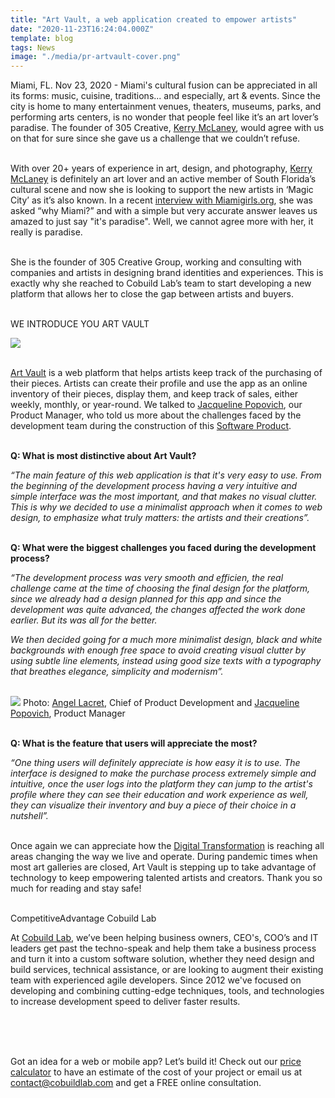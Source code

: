 ```yaml
---
title: "Art Vault, a web application created to empower artists"
date: "2020-11-23T16:24:04.000Z"
template: blog
tags: News
image: "./media/pr-artvault-cover.png"
---
```


Miami, FL. Nov 23, 2020 - Miami's cultural fusion can be appreciated in all its forms: music, cuisine, traditions... and especially, art & events. Since the city is home to many entertainment venues, theaters, museums, parks, and performing arts centers, is no wonder that people feel like it’s an art lover’s paradise. The founder of 305 Creative, <a target="_blank" href="https://www.linkedin.com/in/kerrymclaney//"> Kerry McLaney</a>, would agree with us on that for sure since she gave us a challenge that we couldn’t refuse. <br> </br>

With over 20+ years of experience in art, design, and photography, <a target="_blank" href="https://www.linkedin.com/in/kerrymclaney//"> Kerry McLaney</a> is definitely an art lover and an active member of South Florida’s cultural scene and now she is looking to support the new artists in ‘Magic City’ as it’s also known. In a recent <a target="_blank" href="https://miamigirls.org/miamigirls/kerry-mclaney//"> interview with Miamigirls.org</a>, she was asked “why Miami?” and with a simple but very accurate answer leaves us amazed to just say "it's paradise".  Well, we cannot agree more with her, it really is paradise. <br> </br>

She is the founder of 305 Creative Group, working and consulting with companies and artists in designing brand identities and experiences. This is exactly why she reached to Cobuild Lab’s team to start developing a new platform that allows her to close the gap between artists and buyers.  <br> </br>


<title-4 align="centered"> WE INTRODUCE YOU ART VAULT </title-4>

<img src="media/pr-art-vaul-1.png"> <br> </br>

<a target="_blank" href="https://artvault.app/"> Art Vault</a> is a web platform that helps artists keep track of the purchasing of their pieces. Artists can create their profile and use the app as an online inventory of their pieces, display them, and keep track of sales, either weekly, monthly, or year-round. We talked to <a target="_blank" href="https://cobuildlab.com/blog/congratulations-to-jacqueline-popovich-cobuild-lab-new-product-manager/"> Jacqueline Popovich</a>, our Product Manager, who told us more about the challenges faced by the development team during the construction of this <a target="_blank" href="https://cobuildlab.com/blog/software-development-for-new-products/"> Software Product</a>.   <br> </br>


**Q: What is most distinctive about Art Vault?**


*“The main feature of this web application is that it's very easy to use. From the beginning of the development process having a very intuitive and simple interface was the most important, and that makes no visual clutter. This is why we decided to use a minimalist approach when it comes to web design, to emphasize what truly matters: the artists and their creations”.* <br> </br>


**Q: What were the biggest challenges you faced during the development process?**

*“The development process was very smooth and efficien, the real challenge came at the time of choosing the final design for the platform, since we already had a design planned for this app and since the development was quite advanced, the changes affected the work done earlier. But its was all for the better.*

 *We then decided going for a much more minimalist design, black and white backgrounds with enough free space to avoid creating visual clutter by using subtle line elements, instead using good size texts with a typography that breathes elegance, simplicity and modernism”.* <br> </br>
 
 
 <img src="media/pr.png">
 <title-6 align="centered"> Photo: <a target="_blank" href="https://www.linkedin.com/in/alacret/"> Angel Lacret</a>, Chief of Product Development and <a target="_blank" href="https://www.linkedin.com/in/jacqueline-popovich/"> Jacqueline Popovich</a>, Product Manager </title-6> <br> </br>
 
 
 **Q: What is the feature that users will appreciate the most?**

*“One thing users will definitely appreciate is how easy it is to use. The interface is designed to make the purchase process extremely simple and intuitive, once the user logs into the platform they can jump to the artist's profile where they can see their education and work experience as well, they can visualize their inventory and buy a piece of their choice in a nutshell”.* <br> </br>


Once again we can appreciate how the <a target="_blank" href="https://cobuildlab.com/blog/what-is-digital-transformation-and-how-can-small-businesses-take-advantage-of-it-this-2020/amp//"> Digital Transformation</a> is reaching all areas changing the way we live and operate. During pandemic times when most art galleries are closed, Art Vault is stepping up to take advantage of technology to keep empowering talented artists and creators. Thank you so much for reading and stay safe!  <br> </br>


<title-5 align="left"> CompetitiveAdvantage Cobuild Lab </title-5>

At <a target="_blank" href="https://cobuildlab.com/">  Cobuild Lab</a>, we’ve been helping business owners, CEO's, COO’s and IT leaders get past the techno-speak and help them take a business process and turn it into a custom software solution, whether they need design and build services, technical assistance, or are looking to augment their existing team with experienced agile developers. Since 2012 we've focused on developing and combining cutting-edge techniques, tools, and technologies to increase development speed to deliver faster results. <br> </br>

<youtube-video id="5fbYxQNgJ7s&"></youtube-video>  <br> </br>

Got an idea for a web or mobile app? Let’s build it! Check out our <a target="_blank" href="https://cobuildlab.com/price-calculator/">  price calculator</a> to have an estimate of the cost of your project or email us at contact@cobuildlab.com and get a FREE online consultation. 







